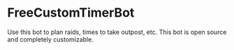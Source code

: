 # FreeCustomTimerBot
Use this bot to plan raids, times to take outpost, etc. This bot is open source and completely customizable.
